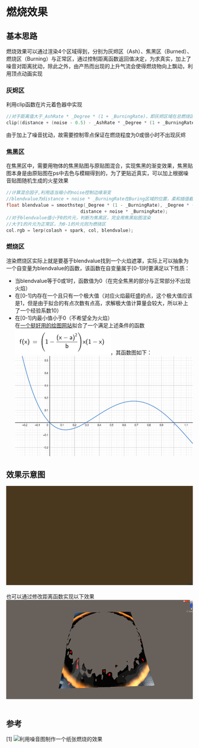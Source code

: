 # 燃烧效果
## 基本思路
燃烧效果可以通过渲染4个区域得到，分别为灰烬区（Ash）、焦黑区（Burned）、燃烧区（Burning）与正常区，通过控制距离函数返回值决定，为求真实，加上了噪音对距离扰动，除此之外，由产热而出现的上升气流会使得燃烧物向上飘动，利用顶点动画实现

### 灰烬区
利用clip函数在片元着色器中实现
```c
//对于距离值大于_AshRate * _Degree * (1 + _BurningRate)，即灰烬区域在总燃烧区域中最大允许占比的部分裁剪
clip((distance + (noise - 0.5) - _AshRate * _Degree * (1 + _BurningRate))* _Degree + 0.05);
```
由于加上了噪音扰动，故需要控制零点保证在燃烧程度为0或很小时不出现灰烬

### 焦黑区
在焦黑区中，需要用物体的焦黑贴图与原贴图混合，实现焦黑的渐变效果，焦黑贴图本身是由原贴图在ps中去色与模糊得到的，为了更贴近真实，可以加上根据噪音贴图随机生成的火星效果
```c
//计算混合因子,利用适当缩小的noise控制边缘渐变
//blendvalue为distance + noise * _BurningRate在Buring区域的位置，柔和插值截断到0-1
float blendvalue = smoothstep(_Degree * (1 - _BurningRate), _Degree * (1 + _BurningRate), 
                            distance + noise * _BurningRate);
//对于blendvalue值小于0的片元，判断为焦黑区，完全用焦黑贴图渲染
//大于1的片元为正常区，为0-1的片元则为燃烧区
col.rgb = lerp(colash + spark, col, blendvalue);
```

### 燃烧区
渲染燃烧区实际上就是要基于blendvalue找到一个火焰遮罩，实际上可以抽象为一个自变量为blendvalue的函数，该函数在自变量属于[0-1]时要满足以下性质：
* 当blendvalue等于0或1时，函数值为0（在完全焦黑的部分与正常部分不出现火焰）
* 在[0-1]内存在一个且只有一个极大值（对应火焰最旺盛的点，这个极大值应该是1，但是由于拟合的有点次数有点高，求解极大值计算量会较大，所以补上了一个经验系数10）
* 在[0-1]内最小值小于0（不希望全为火焰）<br>
在[一个挺好用的绘图网站](https://www.geogebra.org/graphing)拟合了一个满足上述条件的函数![](/Burning/Img/Function.png)，其函数图如下：<br>
![](/Burning/Img/FunctionImg.png)


## 效果示意图
![](/Burning/Img/Burning.gif)<br><br>
也可以通过修改距离函数实现以下效果
![](/Burning/Img/CircleBurning.gif)<br><br>

## 参考
[1] ![利用噪音图制作一个纸张燃烧的效果](https://zhuanlan.zhihu.com/p/115635335)
